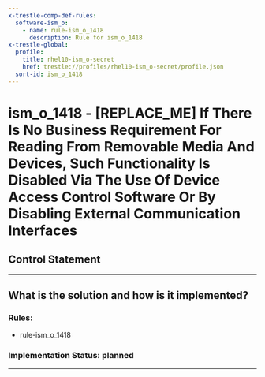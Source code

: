 ```yaml
---
x-trestle-comp-def-rules:
  software-ism_o:
    - name: rule-ism_o_1418
      description: Rule for ism_o_1418
x-trestle-global:
  profile:
    title: rhel10-ism_o-secret
    href: trestle://profiles/rhel10-ism_o-secret/profile.json
  sort-id: ism_o_1418
---
```


# ism_o_1418 - \[REPLACE_ME\] If There Is No Business Requirement For Reading From Removable Media And Devices, Such Functionality Is Disabled Via The Use Of Device Access Control Software Or By Disabling External Communication Interfaces

## Control Statement

______________________________________________________________________

## What is the solution and how is it implemented?

<!-- For implementation status enter one of: implemented, partial, planned, alternative, not-applicable -->

<!-- Note that the list of rules under ### Rules: is read-only and changes will not be captured after assembly to JSON -->

<!-- Add control implementation description here for control: ism_o_1418 -->

### Rules:

  - rule-ism_o_1418

### Implementation Status: planned

______________________________________________________________________
